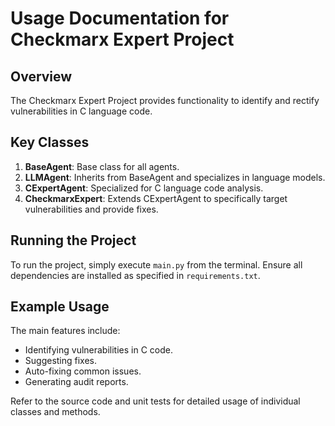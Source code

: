 # Usage Documentation for Checkmarx Expert Project

## Overview
The Checkmarx Expert Project provides functionality to identify and rectify vulnerabilities in C language code.

## Key Classes
1. **BaseAgent**: Base class for all agents.
2. **LLMAgent**: Inherits from BaseAgent and specializes in language models.
3. **CExpertAgent**: Specialized for C language code analysis.
4. **CheckmarxExpert**: Extends CExpertAgent to specifically target vulnerabilities and provide fixes.

## Running the Project
To run the project, simply execute `main.py` from the terminal. Ensure all dependencies are installed as specified in `requirements.txt`.

## Example Usage
The main features include:
- Identifying vulnerabilities in C code.
- Suggesting fixes.
- Auto-fixing common issues.
- Generating audit reports.

Refer to the source code and unit tests for detailed usage of individual classes and methods.
